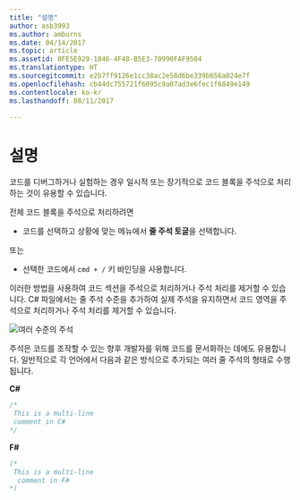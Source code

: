 ```yaml
---
title: "설명"
author: asb3993
ms.author: amburns
ms.date: 04/14/2017
ms.topic: article
ms.assetid: 0FE5E929-1846-4F48-B5E3-70990FAF9504
ms.translationtype: HT
ms.sourcegitcommit: e2b7ff9126e1cc38ac2e58d6be339b656a024e7f
ms.openlocfilehash: cb44dc755721f6095c9a07ad3e6fec1f6849e149
ms.contentlocale: ko-kr
ms.lasthandoff: 08/11/2017

---
```


# <a name="comments"></a>설명

코드를 디버그하거나 실험하는 경우 일시적 또는 장기적으로 코드 블록을 주석으로 처리하는 것이 유용할 수 있습니다. 

전체 코드 블록을 주석으로 처리하려면

* 코드를 선택하고 상황에 맞는 메뉴에서 **줄 주석 토글**을 선택합니다.

또는

* 선택한 코드에서 `cmd + /` 키 바인딩을 사용합니다.

이러한 방법을 사용하여 코드 섹션을 주석으로 처리하거나 주석 처리를 제거할 수 있습니다. C# 파일에서는 줄 주석 수준을 추가하여 실제 주석을 유지하면서 코드 영역을 주석으로 처리하거나 주석 처리를 제거할 수 있습니다. 

 ![여러 수준의 주석](media/source-editor-image8.png)

주석은 코드를 조작할 수 있는 향후 개발자를 위해 코드를 문서화하는 데에도 유용합니다. 일반적으로 각 언어에서 다음과 같은 방식으로 추가되는 여러 줄 주석의 형태로 수행됩니다.

**C#**

``` cs
/*
 This is a multi-line
 comment in C#
*/
```
**F#**

```fsharp
(*
 This is a multi-line
  comment in F#
*)
```

